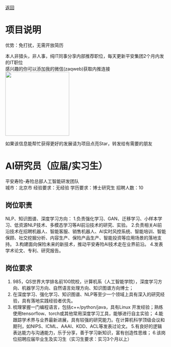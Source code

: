 [返回](../../)

# 项目说明

优势：免打扰，无需开放简历

本人非猎头，非人事，纯IT同事分享内部推荐职位，每天更新平安集团2个月内发的IT职位  
感兴趣的你可以添加我的微信(zaqweb)获取内推连接  
<img src="https://github.com/zaqweb/PA-IT-JOBS/blob/master/WechatICode.jpeg"  height="200" width="200">

如果该信息能帮忙获得更好的发展请为项目点亮Star，转发给有需要的朋友

# AI研究员（应届/实习生）
平安寿险-寿险总部人工智能研发团队  
城市：北京市 经验要求：无经验 学历要求：博士研究生  招聘人数：10

## 岗位职责
NLP、知识图谱、深度学习方向：
1.负责强化学习、GAN、迁移学习、小样本学习、低资源NLP技术、多模态学习等AI前沿技术的研究、实验。
2.负责相关AI前沿技术在招聘机器人、智能客服、销售机器人、AI实时风控系统、智能培训、智能保顾、社交挖掘分析、内容生产、保险产品生产、智能投资等应用场景的落地支持。
3.构建面向保险未来的新技术，推动平安寿险AI技术走在业界前沿。
4.发表学术论文、专利、研究报告。

## 岗位要求
1. 985，QS世界大学排名前100院校，计算机系（人工智能学院），深度学习方向、机器学习方向、自然语言处理方向、知识图谱方向博士；
2. 在深度学习、强化学习、知识图谱、NLP等至少一个领域上具有深入的研究经验，具有落地实践经验者优先。
3. 梳理掌握一门编程语言，包括c++/python/java，具有Linux 开发经验；熟练使用tensorflow、torch或其他常用深度学习工具，能够进行自主实验；
4.能跟踪学术界与业界最新进展，具有较强的研究能力。在计算机科学顶级会议和期刊，如NIPS、ICML、AAAI、KDD、ACL等发表过论文。
5.有良好的逻辑表达能力与沟通能力，乐于分享，善于学习新知识，富有创造性思维；
6.该岗位招聘应届毕业生及实习生（实习生要求：实习3个月以上）




